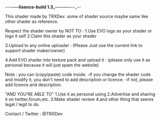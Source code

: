 _-_--__--_-_-lisence-build 1.3_--_-_-----__--_--

This shader made by TRXDev. 
some of shader source maybe same like other shader as reference. 

Respect the shader owner by NOT TO :
1.Use EVO logo as your shader or logo it self
2.Claim this shader as your shader

3.Upload to any online uploader :
(Please Just use the current link to support shader maker/owner) 

4.Add EVO shader into texture pack and upload it :
(please only use it as personal because it will just spam the website) 

Note : you can (copy/paste) code inside. 
-if you change the shader code and modify it, you don't need to add description or licence.
-if not, please add licence and description.

"AND YOU'RE ABLE TO"
1.Use it as personal using
2.Advertise and sharing it on twitter,forum,etc. 
3.Make shader review
4.and other thing that seems legal / legit to do.

Contact / Twitter : @TRXDev
